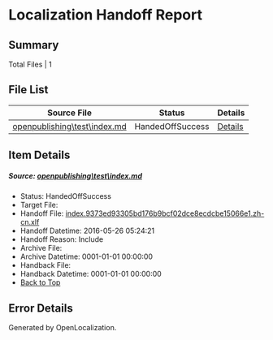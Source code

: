# <a name='report-top'></a> Localization Handoff Report

## Summary
 Total Files | 1

## File List
 Source File | Status | Details 
 ----------- | ------ | ------- 
 [openpublishing\test\index.md](https://github.com/Microsoft/openpublishing-test/blob/52d9d782bbf86a59e60cd5096255dd8dfbcb00be/openpublishing/test/index.md) | HandedOffSuccess | [Details](#71d9704d86ada84c584fe97588e133994970c36141)

## Item Details
##### <a name='71d9704d86ada84c584fe97588e133994970c36141'></a> Source: [openpublishing\test\index.md](https://github.com/Microsoft/openpublishing-test/blob/52d9d782bbf86a59e60cd5096255dd8dfbcb00be/openpublishing/test/index.md)
* Status: HandedOffSuccess
* Target File: 
* Handoff File: [index.9373ed93305bd176b9bcf02dce8ecdcbe15066e1.zh-cn.xlf](https://github.com/openpublish/openpublishing-handoff-test/blob/e22cc0b69db9f8c120431307cfd43d8498cdda92/ol-handoff/openpublish/openpublishing-test.zh-cn/master/index.9373ed93305bd176b9bcf02dce8ecdcbe15066e1.zh-cn.xlf)
* Handoff Datetime: 2016-05-26 05:24:21
* Handoff Reason: Include
* Archive File: 
* Archive Datetime: 0001-01-01 00:00:00
* Handback File: 
* Handback Datetime: 0001-01-01 00:00:00
* [Back to Top](#report-top)


## Error Details

Generated by OpenLocalization.
